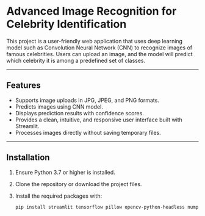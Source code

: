 # Advanced Image Recognition for Celebrity Identification

This project is a user-friendly web application that uses deep learning model such as Convolution Neural Network (CNN) to recognize images of famous celebrities. Users can upload an image, and the model will predict which celebrity it is among a predefined set of classes.

---

## Features

- Supports image uploads in JPG, JPEG, and PNG formats.
- Predicts images using CNN model.
- Displays prediction results with confidence scores.
- Provides a clean, intuitive, and responsive user interface built with Streamlit.
- Processes images directly without saving temporary files.
  
---

## Installation

1. Ensure Python 3.7 or higher is installed.

2. Clone the repository or download the project files.

3. Install the required packages with:
   ```bash
   pip install streamlit tensorflow pillow opencv-python-headless numpy
